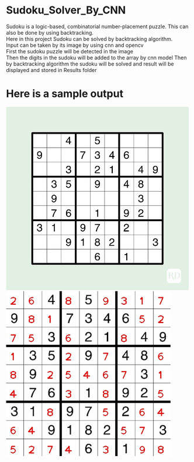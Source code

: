 # Sudoku_Solver_By_CNN
Sudoku is a logic-based, combinatorial number-placement puzzle. This can also be done by using backtracking.  
Here in this project Sudoku can be solved by backtracking algorithm.  
Input can be taken by its image by using cnn and opencv   
First the sudoku puzzle will be detected in the image  
Then the digits in the sudoku will be added to the array by cnn model
Then by backtracking algorithm the sudoku will be solved and result will be displayed and stored in Results folder

# Here is a sample output
![alt text](https://github.com/Kashyap2502/Sudoku_Solver_By_CNN/blob/main/Input_images/Sudoku.jpg?raw=true)
![alt text](https://github.com/Kashyap2502/Sudoku_Solver_By_CNN/blob/main/Results/Solved_Sudoku.jpg?raw=true)
